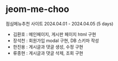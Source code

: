 # jeom-me-choo
점심메뉴추천 사이트
2024.04.01 - 2024.04.05 (5 days)

- 김환호 : 메인페이지, 게시판 페이지 html 구현
- 장석천 : 회원가입 modal 구현, DB 스키마 작성
- 한진용 : 게시글과 댓글 생성, 수정 구현
- 류종현 : 게시글과 댓글 삭제, 조회 구현
